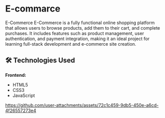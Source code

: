 
# E-commarce

E-Commerce
E-Commerce is a fully functional online shopping platform that allows users to browse products, add them to their cart, and complete purchases. It includes features such as product management, user authentication, and payment integration, making it an ideal project for learning full-stack development and e-commerce site creation.


## 🛠️ Technologies Used

**Frontend:**

- HTML5
- CSS3 
- JavaScript 


https://github.com/user-attachments/assets/72c1c459-9db5-450e-a6cd-4f26557273e4

